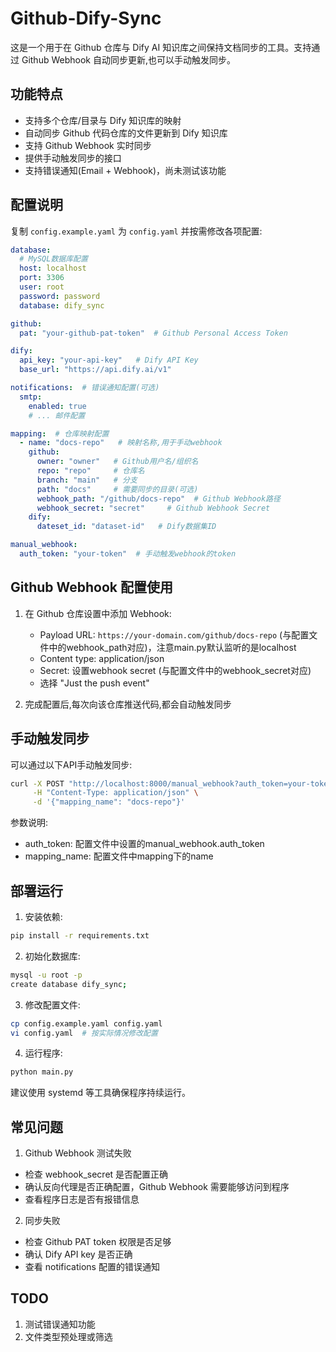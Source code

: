 # Github-Dify-Sync

这是一个用于在 Github 仓库与 Dify AI 知识库之间保持文档同步的工具。支持通过 Github Webhook 自动同步更新,也可以手动触发同步。

## 功能特点

- 支持多个仓库/目录与 Dify 知识库的映射
- 自动同步 Github 代码仓库的文件更新到 Dify 知识库
- 支持 Github Webhook 实时同步
- 提供手动触发同步的接口
- 支持错误通知(Email + Webhook)，尚未测试该功能

## 配置说明

复制 `config.example.yaml` 为 `config.yaml` 并按需修改各项配置:

```yaml
database:
  # MySQL数据库配置
  host: localhost 
  port: 3306
  user: root
  password: password
  database: dify_sync

github:
  pat: "your-github-pat-token"  # Github Personal Access Token

dify:
  api_key: "your-api-key"   # Dify API Key
  base_url: "https://api.dify.ai/v1"

notifications:  # 错误通知配置(可选)
  smtp:
    enabled: true
    # ... 邮件配置

mapping:  # 仓库映射配置
  - name: "docs-repo"   # 映射名称,用于手动webhook
    github:
      owner: "owner"   # Github用户名/组织名
      repo: "repo"     # 仓库名
      branch: "main"   # 分支
      path: "docs"     # 需要同步的目录(可选)
      webhook_path: "/github/docs-repo"  # Github Webhook路径
      webhook_secret: "secret"     # Github Webhook Secret
    dify:
      dateset_id: "dataset-id"   # Dify数据集ID

manual_webhook:  
  auth_token: "your-token"  # 手动触发webhook的token
```

## Github Webhook 配置使用

1. 在 Github 仓库设置中添加 Webhook:
   - Payload URL: `https://your-domain.com/github/docs-repo` (与配置文件中的webhook_path对应)，注意main.py默认监听的是localhost
   - Content type: application/json
   - Secret: 设置webhook secret (与配置文件中的webhook_secret对应)
   - 选择 "Just the push event"

2. 完成配置后,每次向该仓库推送代码,都会自动触发同步

## 手动触发同步

可以通过以下API手动触发同步:

```bash
curl -X POST "http://localhost:8000/manual_webhook?auth_token=your-token" \
     -H "Content-Type: application/json" \
     -d '{"mapping_name": "docs-repo"}'
```

参数说明:
- auth_token: 配置文件中设置的manual_webhook.auth_token
- mapping_name: 配置文件中mapping下的name

## 部署运行

1. 安装依赖:
```bash
pip install -r requirements.txt
```

2. 初始化数据库:
```bash
mysql -u root -p
create database dify_sync;
```

3. 修改配置文件:
```bash
cp config.example.yaml config.yaml
vi config.yaml  # 按实际情况修改配置
```

4. 运行程序:
```bash
python main.py
```

建议使用 systemd 等工具确保程序持续运行。

## 常见问题

1. Github Webhook 测试失败
- 检查 webhook_secret 是否配置正确
- 确认反向代理是否正确配置，Github Webhook 需要能够访问到程序
- 查看程序日志是否有报错信息

2. 同步失败
- 检查 Github PAT token 权限是否足够
- 确认 Dify API key 是否正确
- 查看 notifications 配置的错误通知

## TODO

1. 测试错误通知功能
2. 文件类型预处理或筛选
